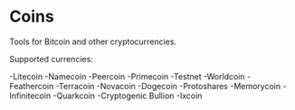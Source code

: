 Coins
=====

Tools for Bitcoin and other cryptocurrencies.

Supported currencies:

-Litecoin
-Namecoin
-Peercoin
-Primecoin
-Testnet
-Worldcoin
-Feathercoin
-Terracoin
-Novacoin
-Dogecoin
-Protoshares
-Memorycoin
-Infinitecoin
-Quarkcoin
-Cryptogenic Bullion
-Ixcoin

